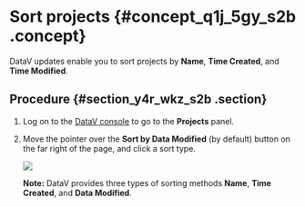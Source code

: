 # Sort projects {#concept_q1j_5gy_s2b .concept}

DataV updates enable you to sort projects by **Name**, **Time Created**, and **Time Modified**.

## Procedure {#section_y4r_wkz_s2b .section}

1.  Log on to the [DataV console](https://partners-intl.console.aliyun.com/#/datav) to go to the **Projects** panel.
2.  Move the pointer over the **Sort by Data Modified** \(by default\) button on the far right of the page, and click a sort type.

    ![](http://static-aliyun-doc.oss-cn-hangzhou.aliyuncs.com/assets/img/17346/15583435709202_en-US.png)

    **Note:** DataV provides three types of sorting methods **Name**, **Time Created**, and **Data Modified**.


